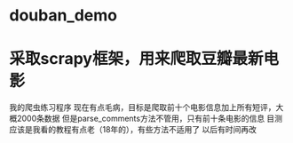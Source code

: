 # douban_demo
# 采取scrapy框架，用来爬取豆瓣最新电影
我的爬虫练习程序
现在有点毛病，目标是爬取前十个电影信息加上所有短评，大概2000条数据
但是parse_comments方法不管用，只有前十条电影的信息
目测应该是我看的教程有点老（18年的），有些方法不适用了
以后有时间再改
